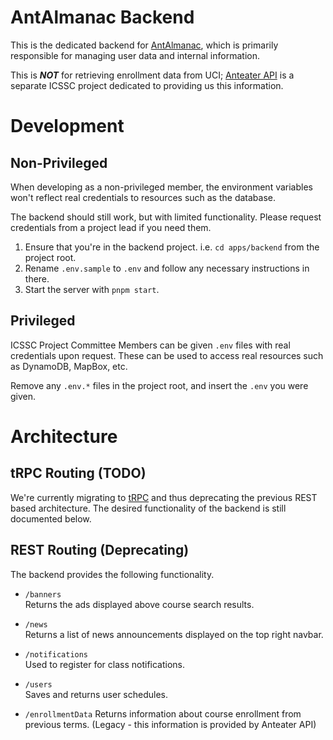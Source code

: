 # AntAlmanac Backend

This is the dedicated backend for [AntAlmanac](https://antalmanac.com),
which is primarily responsible for managing user data and internal information.

This is **_NOT_** for retrieving enrollment data from UCI;
[Anteater API](https://docs.icssc.club/developer/anteaterapi) is a separate ICSSC project dedicated
to providing us this information.

# Development

## Non-Privileged

When developing as a non-privileged member,
the environment variables won't reflect real credentials to resources such as the database.

The backend should still work, but with limited functionality.
Please request credentials from a project lead if you need them.

1. Ensure that you're in the backend project. i.e. `cd apps/backend` from the project root.
2. Rename `.env.sample` to `.env` and follow any necessary instructions in there.
3. Start the server with `pnpm start`.

## Privileged

ICSSC Project Committee Members can be given `.env` files with real credentials upon request.
These can be used to access real resources such as DynamoDB, MapBox, etc.

Remove any `.env.*` files in the project root, and insert the `.env` you were given.

# Architecture

## tRPC Routing (TODO)

We're currently migrating to [tRPC](https://trpc.io) and thus deprecating the
previous REST based architecture.
The desired functionality of the backend is still documented below.

## REST Routing (Deprecating)

The backend provides the following functionality.

-   `/banners`  
    Returns the ads displayed above course search results.

-   `/news`  
    Returns a list of news announcements displayed on the top right navbar.

-   `/notifications`  
    Used to register for class notifications.

-   `/users`  
    Saves and returns user schedules.

-   `/enrollmentData`
    Returns information about course enrollment from previous terms.
    (Legacy - this information is provided by Anteater API)
